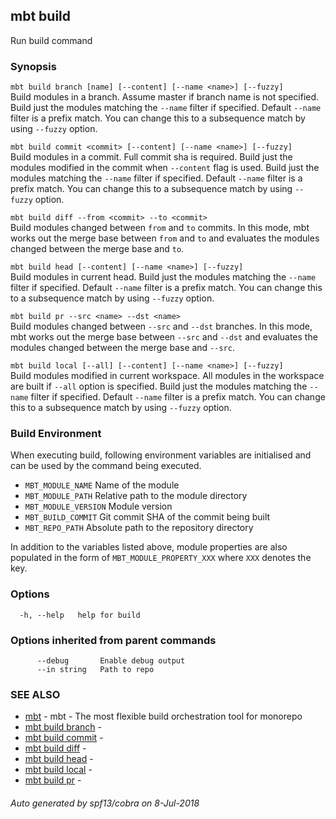 ## mbt build

Run build command

### Synopsis



`mbt build branch [name] [--content] [--name <name>] [--fuzzy]`<br>
Build modules in a branch. Assume master if branch name is not specified.
Build just the modules matching the `--name` filter if specified.
Default `--name` filter is a prefix match. You can change this to a subsequence
match by using `--fuzzy` option.

`mbt build commit <commit> [--content] [--name <name>] [--fuzzy]`<br>
Build modules in a commit. Full commit sha is required.
Build just the modules modified in the commit when `--content` flag is used.
Build just the modules matching the `--name` filter if specified.
Default `--name` filter is a prefix match. You can change this to a subsequence
match by using `--fuzzy` option.

`mbt build diff --from <commit> --to <commit>`<br>
Build modules changed between `from` and `to` commits.
In this mode, mbt works out the merge base between `from` and `to` and
evaluates the modules changed between the merge base and `to`.

`mbt build head [--content] [--name <name>] [--fuzzy]`<br>
Build modules in current head.
Build just the modules matching the `--name` filter if specified.
Default `--name` filter is a prefix match. You can change this to a subsequence
match by using `--fuzzy` option.

`mbt build pr --src <name> --dst <name>`<br>
Build modules changed between `--src` and `--dst` branches.
In this mode, mbt works out the merge base between `--src` and `--dst` and
evaluates the modules changed between the merge base and `--src`.

`mbt build local [--all] [--content] [--name <name>] [--fuzzy]`<br>
Build modules modified in current workspace. All modules in the workspace are
built if `--all` option is specified.
Build just the modules matching the `--name` filter if specified.
Default `--name` filter is a prefix match. You can change this to a subsequence
match by using `--fuzzy` option.

### Build Environment


When executing build, following environment variables are initialised and can be
used by the command being executed.

- `MBT_MODULE_NAME` Name of the module
- `MBT_MODULE_PATH` Relative path to the module directory
- `MBT_MODULE_VERSION` Module version
- `MBT_BUILD_COMMIT` Git commit SHA of the commit being built
- `MBT_REPO_PATH` Absolute path to the repository directory

In addition to the variables listed above, module properties are also populated 
in the form of `MBT_MODULE_PROPERTY_XXX` where `XXX` denotes the key.


### Options

```
  -h, --help   help for build
```

### Options inherited from parent commands

```
      --debug       Enable debug output
      --in string   Path to repo
```

### SEE ALSO
* [mbt](mbt.md)	 - mbt - The most flexible build orchestration tool for monorepo
* [mbt build branch](mbt_build_branch.md)	 - 
* [mbt build commit](mbt_build_commit.md)	 - 
* [mbt build diff](mbt_build_diff.md)	 - 
* [mbt build head](mbt_build_head.md)	 - 
* [mbt build local](mbt_build_local.md)	 - 
* [mbt build pr](mbt_build_pr.md)	 - 

###### Auto generated by spf13/cobra on 8-Jul-2018
